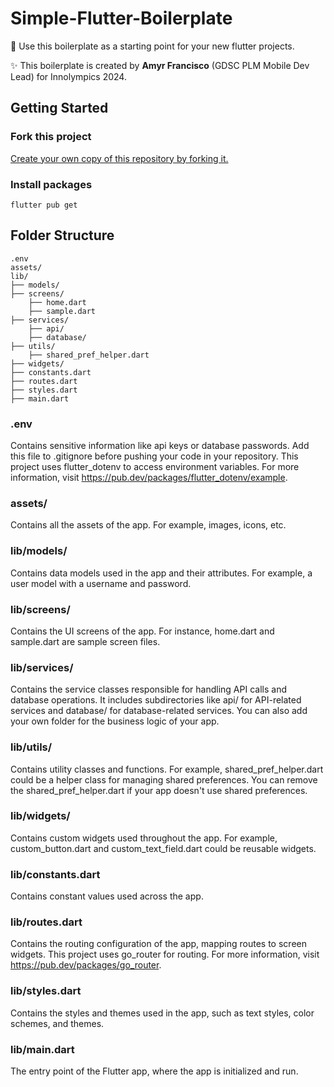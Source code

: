# Simple-Flutter-Boilerplate

📍 Use this boilerplate as a starting point for your new flutter projects.

✨ This boilerplate is created by **Amyr Francisco** (GDSC PLM Mobile Dev Lead) for Innolympics 2024.

## Getting Started

### Fork this project
[Create your own copy of this repository by forking it.](https://github.com/amyr11/Simple-Flutter-Boilerplate/fork)

### Install packages
```
flutter pub get
```

## Folder Structure
```
.env
assets/
lib/
├── models/
├── screens/
    ├── home.dart
    ├── sample.dart
├── services/
    ├── api/
    ├── database/
├── utils/
    ├── shared_pref_helper.dart
├── widgets/
├── constants.dart
├── routes.dart
├── styles.dart
├── main.dart
```

### .env
Contains sensitive information like api keys or database passwords. Add this file to .gitignore before pushing your code in your repository. This project uses flutter_dotenv to access environment variables. For more information, visit https://pub.dev/packages/flutter_dotenv/example.

### assets/
Contains all the assets of the app. For example, images, icons, etc.

### lib/models/
Contains data models used in the app and their attributes. For example, a user model with a username and password.

### lib/screens/
Contains the UI screens of the app. For instance, home.dart and sample.dart are sample screen files.

### lib/services/
Contains the service classes responsible for handling API calls and database operations. It includes subdirectories like api/ for API-related services and database/ for database-related services. You can also add your own folder for the business logic of your app.

### lib/utils/
Contains utility classes and functions. For example, shared_pref_helper.dart could be a helper class for managing shared preferences. You can remove the shared_pref_helper.dart if your app doesn't use shared preferences.

### lib/widgets/
Contains custom widgets used throughout the app. For example, custom_button.dart and custom_text_field.dart could be reusable widgets.

### lib/constants.dart
Contains constant values used across the app.

### lib/routes.dart
Contains the routing configuration of the app, mapping routes to screen widgets. This project uses go_router for routing. For more information, visit https://pub.dev/packages/go_router.

### lib/styles.dart
Contains the styles and themes used in the app, such as text styles, color schemes, and themes.

### lib/main.dart
The entry point of the Flutter app, where the app is initialized and run.
